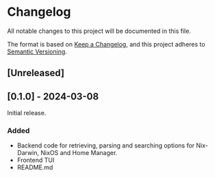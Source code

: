 # Changelog
All notable changes to this project will be documented in this file.

The format is based on [Keep a Changelog](https://keepachangelog.com/en/1.1.0/),
and this project adheres to [Semantic Versioning](https://semver.org/spec/v2.0.0.html).

## [Unreleased]

## [0.1.0] - 2024-03-08
Initial release.

### Added
- Backend code for retrieving, parsing and searching options for Nix-Darwin, NixOS and Home Manager.
- Frontend TUI
- README.md
